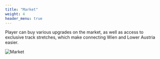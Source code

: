 ```yaml
---
title: "Market"
weight: 4
header_menu: true
---
```


Player can buy various upgrades on the market, as well as access to exclusive track stretches, which make connecting Wien and Lower Austria easier.

![Market](market-1.jpg)